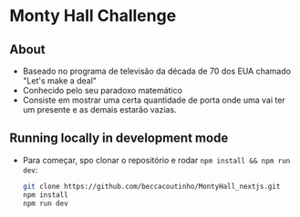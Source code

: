 # Monty Hall Challenge

## About

- Baseado no programa de televisão da década de 70 dos EUA chamado "Let's make a deal"
- Conhecido pelo seu paradoxo matemático
- Consiste em mostrar uma certa quantidade de porta onde uma vai ter um presente e as demais estarão vazias.

## Running locally in development mode

- Para começar, spo clonar o repositório e rodar `npm install && npm run dev`:

    ```bash
    git clone https://github.com/beccacoutinho/MontyHall_nextjs.git
    npm install
    npm run dev
    ```


